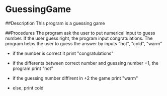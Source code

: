 # GuessingGame
##Description
This program is a guessing game

##Procedures
The program ask the user to put numerical input to guess number. If the user guess right, the program input congratulations. The program helps the user to guess the answer by inputs "hot", "cold", "warm"

- if the number is correct it print "congratulations"

- if the differents between correct number and guessing number +1, the program print "hot"

- if the guessing number diffirent in +2 the game print "warm"

- else, print cold
